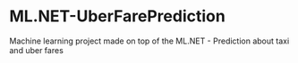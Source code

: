 # ML.NET-UberFarePrediction
Machine learning project made on top of the ML.NET - Prediction about taxi and uber fares

